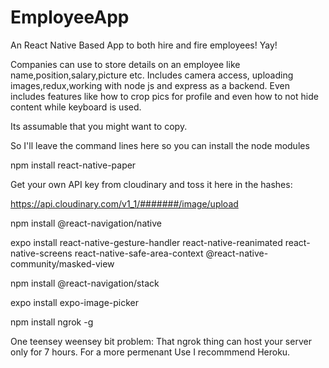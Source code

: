 # EmployeeApp
An React Native Based App to both hire and fire employees! Yay!

Companies can use to store details on an employee like name,position,salary,picture etc.
Includes camera access, uploading images,redux,working with node js and express as a backend.
Even includes features like how to crop pics for profile and even how to not hide content while keyboard is used.

Its assumable that you might want to copy.

So I'll leave the command lines here so you can install the node modules

npm install react-native-paper

Get your own API key from cloudinary and toss it here in the hashes:

https://api.cloudinary.com/v1_1/#######/image/upload

npm install @react-navigation/native

expo install react-native-gesture-handler react-native-reanimated react-native-screens react-native-safe-area-context @react-native-community/masked-view

npm install @react-navigation/stack

expo install expo-image-picker

npm install ngrok -g


One teensey weensey bit problem:
That ngrok thing can host your server only for 7 hours. 
For a more permenant Use I recommmend Heroku.


